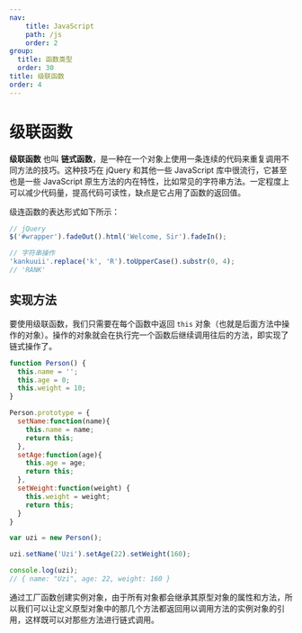 ```yaml
---
nav:
    title: JavaScript
    path: /js
    order: 2
group:
  title: 函数类型
  order: 30
title: 级联函数
order: 4
---
```


# 级联函数

**级联函数** 也叫 **链式函数**，是一种在一个对象上使用一条连续的代码来重复调用不同方法的技巧。这种技巧在 jQuery 和其他一些 JavaScript 库中很流行，它甚至也是一些 JavaScript 原生方法的内在特性，比如常见的字符串方法。一定程度上可以减少代码量，提高代码可读性，缺点是它占用了函数的返回值。

级连函数的表达形式如下所示：

```js
// jQuery
$('#wrapper').fadeOut().html('Welcome, Sir').fadeIn();

// 字符串操作
'kankuuii'.replace('k', 'R').toUpperCase().substr(0, 4);
// 'RANK'
```

## 实现方法

要使用级联函数，我们只需要在每个函数中返回 `this` 对象（也就是后面方法中操作的对象）。操作的对象就会在执行完一个函数后继续调用往后的方法，即实现了链式操作了。

```js
function Person() {
  this.name = '';
  this.age = 0;
  this.weight = 10;
}

Person.prototype = {
  setName:function(name){
    this.name = name;
    return this;
  },
  setAge:function(age){
    this.age = age;
    return this;
  },
  setWeight:function(weight) {
    this.weight = weight;
    return this;
  }
}

var uzi = new Person();

uzi.setName('Uzi').setAge(22).setWeight(160);

console.log(uzi);
// { name: "Uzi", age: 22, weight: 160 }
```

通过工厂函数创建实例对象，由于所有对象都会继承其原型对象的属性和方法，所以我们可以让定义原型对象中的那几个方法都返回用以调用方法的实例对象的引用，这样既可以对那些方法进行链式调用。

